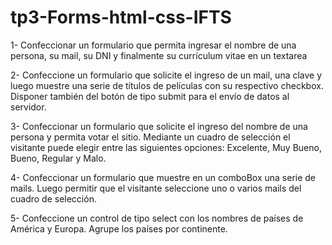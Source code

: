# tp3-Forms-html-css-IFTS
1- Confeccionar un formulario que permita ingresar el nombre de una persona, su mail, su DNI y finalmente su currículum vitae en un textarea

2- Confeccione un formulario que solicite el ingreso de un mail, una clave y luego muestre una serie de títulos de películas con su respectivo checkbox. Disponer también del botón de tipo submit para el envío de datos al servidor.

3- Confeccionar un formulario que solicite el ingreso del nombre de una persona y permita votar el sitio. Mediante un cuadro de selección el visitante puede elegir entre las siguientes opciones: Excelente, Muy Bueno, Bueno, Regular y Malo.

4- Confeccionar un formulario que muestre en un comboBox una serie de mails. Luego permitir que el visitante seleccione uno o varios mails del cuadro de selección.

5- Confeccione un control de tipo select con los nombres de países de América y Europa. Agrupe los países por continente.
